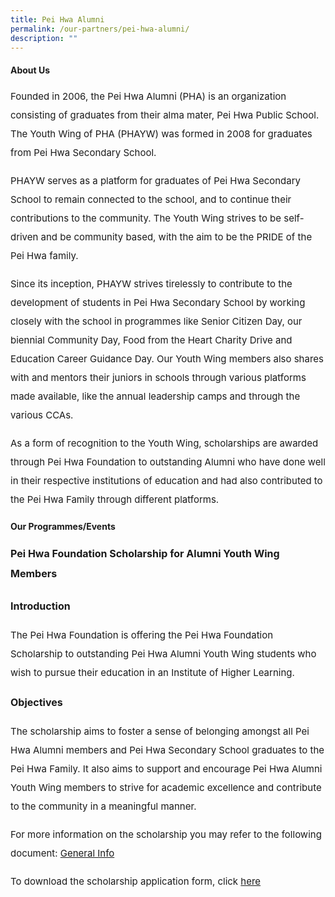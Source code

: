 ```yaml
---
title: Pei Hwa Alumni
permalink: /our-partners/pei-hwa-alumni/
description: ""
---
```

<h4>About Us</h4>
<p style="font-size:15px; line-height:2;margin-top:15px;">Founded in 2006, the Pei Hwa Alumni (PHA) is an organization consisting of graduates from their alma mater, Pei Hwa Public School. The Youth Wing of PHA (PHAYW) was formed in 2008 for graduates from Pei Hwa Secondary School.</p>

<p style="font-size:15px; line-height:2;margin-top:15px;">PHAYW serves as a platform for graduates of Pei Hwa Secondary School to remain connected to the school, and to continue their contributions to the community. The Youth Wing strives to be self-driven and be community based, with the aim to be the PRIDE of the Pei Hwa family.</p>

<p style="font-size:15px; line-height:2;margin-top:15px;">Since its inception, PHAYW strives tirelessly to contribute to the development of students in Pei Hwa Secondary School by working closely with the school in programmes like Senior Citizen Day, our biennial Community Day, Food from the Heart Charity Drive and Education Career Guidance Day. Our Youth Wing members also shares with and mentors their juniors in schools through various platforms made available, like the annual leadership camps and through the various CCAs.</p>

<p style="font-size:15px; line-height:2;margin-top:15px;">As a form of recognition to the Youth Wing, scholarships are awarded through Pei Hwa Foundation to outstanding Alumni who have done well in their respective institutions of education and had also contributed to the Pei Hwa Family through different platforms.</p>

<h4>Our Programmes/Events</h4>

<p style="font-size:16px; line-height:2;"><strong>Pei Hwa Foundation Scholarship for Alumni Youth Wing Members</strong></p>

<p style="font-size:16px; line-height:2;margin-top:20px;"><strong>Introduction</strong></p>

<p style="font-size:15px; line-height:2;margin-top:15px;">The Pei Hwa Foundation is offering the Pei Hwa Foundation Scholarship to outstanding Pei Hwa Alumni Youth Wing students who wish to pursue their education in an Institute of Higher Learning.</p>

<p style="font-size:16px; line-height:2;"><strong>Objectives</strong></p>

<p style="font-size:15px; line-height:2;margin-top:15px;">The scholarship aims to foster a sense of belonging amongst all Pei Hwa Alumni members and Pei Hwa Secondary School graduates to the Pei Hwa Family. It also aims to support and encourage Pei Hwa Alumni Youth Wing members to strive for academic excellence and contribute to the community in a meaningful manner.</p>

<p style="font-size:15px; line-height:2;margin-top:15px;">For more information on the scholarship you may refer to the following document:&nbsp;<a href="/files/PHF_Scholarship_general-information_updated_22Mar2022.pdf">General Info</a></p>

<p style="font-size:15px; line-height:2;margin-top:15px;">To download the scholarship application form, click&nbsp;<a href="/files/PHF_Scholarship_App_Form_Mar2021.pdf">here</a></p>